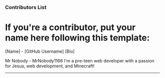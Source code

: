 ### Contributors List

# If you're a contributor, put your name here following this template:

[Name] - [GitHub Username]
[Bio]

Mr Nobody - MrNobody1166
I'm a pre-teen web developer with a passion for Jesus, web development, and Minecraft!

---------------------------------------------------------------------------------------
